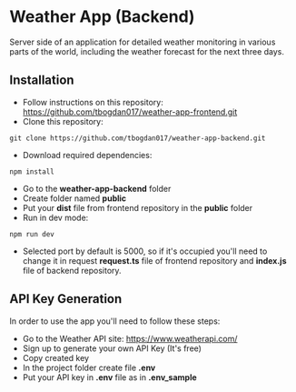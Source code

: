 # Weather App (Backend)

Server side of an application for detailed weather monitoring in various parts of the world, including the weather forecast for the next three days.
## Installation 
* Follow instructions on this repository: https://github.com/tbogdan017/weather-app-frontend.git
* Clone this repository:
```
git clone https://github.com/tbogdan017/weather-app-backend.git
```
* Download required dependencies:
```
npm install
```
* Go to the **weather-app-backend** folder
* Create folder named **public**
* Put your **dist** file from frontend repository in the **public** folder
* Run in dev mode:
```
npm run dev
```
* Selected port by default is 5000, so if it's occupied you'll need to change it in request **request.ts** file of frontend repository and **index.js** file of backend repository. 
## API Key Generation
In order to use the app you'll need to follow these steps: 
* Go to the Weather API site: https://www.weatherapi.com/
* Sign up to generate your own API Key (It's free)
* Copy created key
* In the project folder create file **.env**
* Put your API key in **.env** file as in **.env_sample** 


